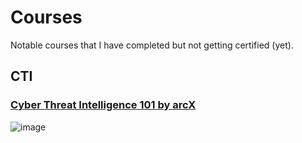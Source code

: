# Courses
Notable courses that I have completed but not getting certified (yet).

## CTI
### [Cyber Threat Intelligence 101 by arcX](https://arcx.io/courses/cyber-threat-intelligence-101)
![image](https://github.com/samuelngiam/Notes/assets/154060427/d848ff9a-dcfc-4001-9479-311001aa5bbd)
